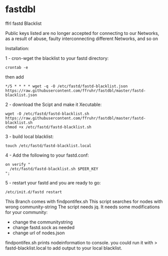 # fastdbl

ffrl fastd Blacklist

Public keys listed are no longer accepted for connecting to our Networks, as a result of abuse, faulty interconnecting different Networks, and so on

Installation:

1 - cron-wget the blacklist to your fastd directory:

    crontab -e

then add 

    */5 * * * * wget -q -O /etc/fastd/fastd-blacklist.json https://raw.githubusercontent.com/ffruhr/fastdbl/master/fastd-blacklist.json

2 - download the Scipt and make it Xecutable:

    wget -O /etc/fastd/fastd-blacklist.sh https://raw.githubusercontent.com/ffruhr/fastdbl/master/fastd-blacklist.sh
    chmod +x /etc/fastd/fastd-blacklist.sh

3 - build local blacklist:
    
    touch /etc/fastd/fastd-blacklist.local 
    
4 - Add the following to your fastd.conf:

    on verify "
      /etc/fastd/fastd-blacklist.sh $PEER_KEY
    ";

5 - restart your fastd and you are ready to go:

    /etc/init.d/fastd restart
    

This Branch comes with findpontifex.sh
This script searches for nodes with wrong community-string
The script needs jq. It needs some modifications for your community:
- change the communitystring
- change fastd.sock as needed
- change url of nodes.json

findpontifex.sh prints nodeinformation to console. you could run it with > fastd-blacklist.local to add output to your local blacklist.

